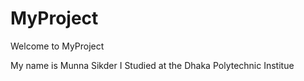 # MyProject

Welcome to MyProject

My name is Munna Sikder
I Studied at the Dhaka Polytechnic Institue

